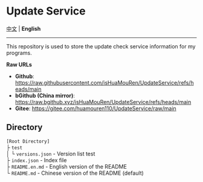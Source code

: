 # Update Service

[中文](/README.md) | **English**

---

This repository is used to store the update check service information for my programs.

**Raw URLs**
- **Github**: https://raw.githubusercontent.com/isHuaMouRen/UpdateService/refs/heads/main
- **bGithub (China mirror)**: https://raw.bgithub.xyz/isHuaMouRen/UpdateService/refs/heads/main
- **Gitee**: https://gitee.com/huamouren110/UpdateService/raw/main

## Directory

`[Root Directory]`<br>
├ `test`<br>
│  └ `versions.json` - Version list test<br>
├ `index.json` - Index file<br>
├ `README.en.md` - English version of the README<br>
└ `README.md` - Chinese version of the README (default)<br>
